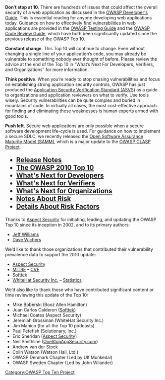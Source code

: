 **Don’t stop at 10**. There are hundreds of issues that could affect the
overall security of a web application as discussed in the [OWASP
Developer's Guide](Guide "wikilink"). This is essential reading for
anyone developing web applications today. Guidance on how to effectively
find vulnerabilities in web applications are provided in the [OWASP
Testing Guide](:Category:OWASP_Testing_Project "wikilink") and the
[OWASP Code Review
Guide](:Category:OWASP_Code_Review_Project "wikilink"), which have both
been significantly updated since the previous release of the OWASP Top
10.

**Constant change**. This Top 10 will continue to change. Even without
changing a single line of your application’s code, you may already be
vulnerable to something nobody ever thought of before. Please review the
advice at the end of the Top 10 in “What’s Next For Developers,
Verifiers, and Organizations” for more information.

**Think positive**. When you’re ready to stop chasing vulnerabilities
and focus on establishing strong application security controls, OWASP
has just produced the [Application Security Verification Standard
(ASVS)](ASVS "wikilink") as a guide to organizations and application
reviewers on what to verify. Use tools wisely. Security vulnerabilities
can be quite complex and buried in mountains of code. In virtually all
cases, the most cost-effective approach for finding and eliminating
these weaknesses is human experts armed with good tools.

**Push left**. Secure web applications are only possible when a secure
software development life-cycle is used. For guidance on how to
implement a secure SDLC, we recently released the [Open Software
Assurance Maturity Model
(SAMM)](:Category:Software_Assurance_Maturity_Model "wikilink"), which
is a major update to the [OWASP CLASP
Project](:Category:OWASP_CLASP_Project "wikilink").

<div style="font-size: 150%; font-weight: bold;">

  - [Release Notes](Top_10_2010-Release_Notes "wikilink")
  - [The OWASP 2010 Top 10](Top_10_2010-Main "wikilink")
  - [What's Next for
    Developers](Top_10_2010-What's_Next_For_Developers "wikilink")
  - [What's Next for
    Verifiers](Top_10_2010-What's_Next_For_Verifiers "wikilink")
  - [What's Next for
    Organizations](Top_10_2010-What's_Next_For_Organizations "wikilink")
  - [Notes About Risk](Top_10_2010-Notes_About_Risk "wikilink")
  - [Details About Risk
    Factors](Top_10_2010-Details_About_Risk_Factors "wikilink")

</div>

Thanks to [Aspect Security](http://www.aspectsecurity.com) for
initiating, leading, and updating the OWASP Top 10 since its inception
in 2002, and to its primary authors:

  - [Jeff Williams](User:Jeff_Williams "wikilink")
  - [Dave Wichers](User:wichers "wikilink")

We’d like to thank those organizations that contributed their
vulnerability prevalence data to support the 2010 update:

  - [Aspect Security](http://www.aspectsecurity.com)
  - [MITRE](http://www.mitre.org) – [CVE](http://cve.mitre.org)
  - [Softtek](http://www.softtek.com)
  - [WhiteHat Security Inc.](http://www.whitehatsec.com) –
    [Statistics](http://www.whitehatsec.com/home/resource/stats.html)

We’d also like to thank those who have contributed significant content
or time reviewing this update of the Top 10:

  - Mike Boberski (Booz Allen Hamilton)
  - Juan Carlos Calderon ([Softtek](http://www.softtek.com))
  - Michael Coates (Aspect Security)
  - Jeremiah Grossman (WhiteHat Security Inc.)
  - Jim Manico (for all the Top 10 podcasts)
  - Paul Petefish (Solutionary, Inc.)
  - Eric Sheridan ([Aspect Security](http://www.aspectsecurity.com))
  - Neil Smithline
    ([OneStopAppSecurity.com](http://www.OneStopAppSecurity.com))
  - Andrew van der Stock
  - Colin Watson (Watson Hall, Ltd.)
  - OWASP Denmark Chapter (Led by Ulf Munkedal)
  - OWASP Sweden Chapter (Led by John Wilander)

[Category:OWASP Top Ten
Project](Category:OWASP_Top_Ten_Project "wikilink")